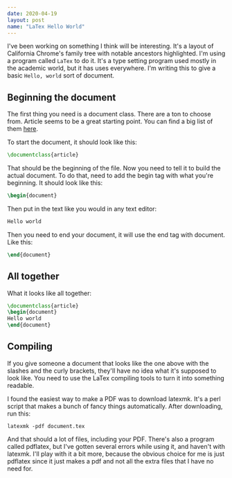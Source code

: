 ```yaml
---
date: 2020-04-19
layout: post
name: "LaTex Hello World"
---
```


I've been working on something I think will be interesting. It's a layout of California Chrome's family tree with notable ancestors highlighted. I'm using a program called `LaTex` to do it. It's a type setting program used mostly in the academic world, but it has uses everywhere. I'm writing this to give a basic `Hello, world` sort of document.

## Beginning the document

The first thing you need is a document class. There are a ton to choose from. Article seems to be a great starting point. You can find a big list of them [here](https://ctan.org/topic/class).

To start the document, it should look like this:

```latex
\documentclass{article}
```

That should be the beginning of the file. Now you need to tell it to build the actual document. To do that, need to add the begin tag with what you're beginning. It should look like this:

```latex
\begin{document}
```

Then put in the text like you would in any text editor:

```latex
Hello world
```

Then you need to end your document, it will use the end tag with document. Like this:

```latex
\end{document}
```

## All together

What it looks like all together:

```latex
\documentclass{article}
\begin{document}
Hello world
\end{document}
```

## Compiling

If you give someone a document that looks like the one above with the slashes and the curly brackets, they'll have no idea what it's supposed to look like. You need to use the LaTex compiling tools to turn it into something readable.

I found the easiest way to make a PDF was to download latexmk. It's a perl script that makes a bunch of fancy things automatically. After downloading, run this:

```
latexmk -pdf document.tex
```

And that should a lot of files, including your PDF. There's also a program called pdflatex, but I've gotten several errors while using it, and haven't with latexmk. I'll play with it a bit more, because the obvious choice for me is just pdflatex since it just makes a pdf and not all the extra files that I have no need for.
